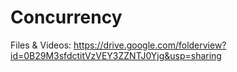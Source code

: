 # Concurrency

Files & Videos: https://drive.google.com/folderview?id=0B29M3sfdctitVzVEY3ZZNTJ0Yjg&usp=sharing
